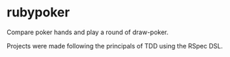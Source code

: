 rubypoker
=========
Compare poker hands and play a round of draw-poker.

Projects were made following the principals of TDD using the RSpec DSL.
